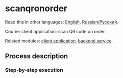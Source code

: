 # scanqronorder

Read this in other languages: [English](scanqronorder.md), [Russian/Русский](scanqronorder.ru.md). 

Courier client application: scan QR code on order.

Related modules: [client application](../../frontend/courierclient.md), [backend service](../../backend/courierbackend.md).

## Process description

### Step-by-step execution
